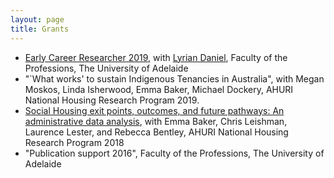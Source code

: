 ```yaml
---
layout: page
title: Grants
---
```



- [Early Career Researcher 2019](https://www.adelaide.edu.au/professions/intranet/news/list/2019/02/26/faculty-research-funding-scheme-results), with [Lyrian Daniel](https://researchers.adelaide.edu.au/profile/lyrian.daniel), Faculty of the Professions, The University of Adelaide
- "`What works' to sustain Indigenous Tenancies in Australia", with Megan Moskos, Linda Isherwood, Emma Baker, Michael Dockery, AHURI National Housing Research Program 2019.
- [Social Housing exit points, outcomes, and future pathways: An administrative data analysis](https://www.ahuri.edu.au/research/research-in-progress/ahuri-research-projects/social-housing-exits-outcomes-and-future-pathways-a-data-analysis), with Emma Baker, Chris Leishman, Laurence Lester, and Rebecca Bentley, AHURI National Housing Research Program 2018
- "Publication support 2016", Faculty of the Professions, The University of Adelaide
